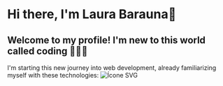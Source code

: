 # Hi there, I'm Laura Barauna👋

## Welcome to my profile! I'm new to this world called coding 👨🏻‍💻

I'm starting this new journey into web development, already familiarizing myself with these technologies:
 ![Ícone SVG](data:image/svg+xml;base64,PHN2ZyB4bWxucz0iaHR0cDovL3d3dy53My5vcmcvMjAwMC9zY3JpcHRzIiB2ZXJzaW9uPSIxLjAiLz48cGF0aCBmaWxsPSIjZjVmNWY1IiBkPSJNMSAzMmwzNC45IDM5NS44LDE5MS41IDQ4MC4xNTE1IDxwYXRoIGZpbGw9Im5vbmUiIHN0cm9rZT0iIzAwMDAwMCIgc3Ryb2tlLXdpZHRoPSIzODQiPjxwYXRoIGZpbGw9IiM1NjE5RkYiIGQ9Ik0wIDMybDM0LjkxMzIgMzk1LjggMTkxLjUgMTU3LjUgMTU3LjYtNTIuMi0xLjJIMDF6bTMwOC4yIDEyNy45SDEyNC40bC00LjMgNDkuNGgtMTAyLjRsNC4xIDQ3LjcgaDI0MS4xbC0xMy42IDE0OC40LTI3LjMgMjctLjMgaC0xLjF6TTMwOCIgYXJpYS1kPSJub25lIi8+PC9wYXRoPjwvc3ZnPg==)


 

<!--
**LauraBarauna/laurabarauna** is a ✨ _special_ ✨ repository because its `README.md` (this file) appears on your GitHub profile.

Here are some ideas to get you started:

- 🔭 I’m currently working on ...
- 🌱 I’m currently learning ...
- 👯 I’m looking to collaborate on ...
- 🤔 I’m looking for help with ...
- 💬 Ask me about ...
- 📫 How to reach me: ...
- 😄 Pronouns: ...
- ⚡ Fun fact: ...
-->
